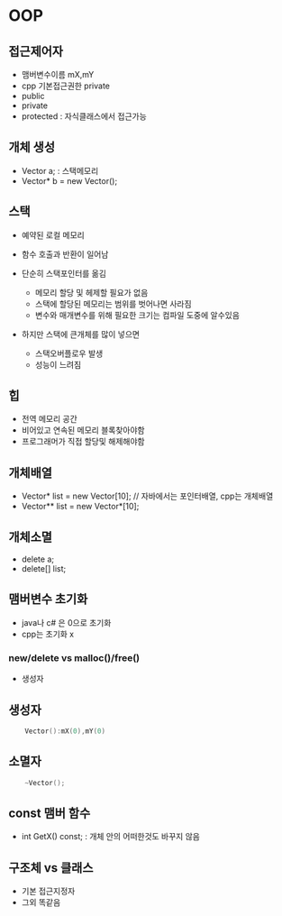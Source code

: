# OOP

## 접근제어자
- 맴버변수이름 mX,mY
- cpp 기본접근권한 private
- public
- private
- protected : 자식클래스에서 접근가능

## 개체 생성
- Vector a; : 스택메모리
- Vector* b = new Vector();

## 스택
- 예약된 로컬 메모리
- 함수 호출과 반환이 일어남

- 단순히 스택포인터를 옮김
    - 메모리 할당 및 헤제할 필요가 없음
    - 스택에 할당된 메모리는 범위를 벗어나면 사라짐
    - 변수와 매개변수를 위해 필요한 크기는 컴파일 도중에 알수있음
- 하지만 스택에 큰개체를 많이 넣으면
    - 스택오버플로우 발생
    - 성능이 느려짐

## 힙
- 전역 메모리 공간
- 비어있고 연속된 메모리 블록찾아야함
- 프로그래머가 직접 할당및 해제해야함 

## 개체배열
- Vector* list = new Vector[10]; // 자바에서는 포인터배열, cpp는 개체배열
- Vector** list = new Vector*[10];

## 개체소멸
- delete a;
- delete[] list;

## 맴버변수 초기화
- java나 c# 은 0으로 초기화
- cpp는 초기화 x

### new/delete vs malloc()/free()
- 생성자

## 생성자
```cpp
    Vector():mX(0),mY(0)
```

## 소멸자
```cpp
    ~Vector();
```

## const 맴버 함수
- int GetX() const; : 개체 안의 어떠한것도 바꾸지 않음

## 구조체 vs 클래스
- 기본 접근지정자
- 그외 똑같음